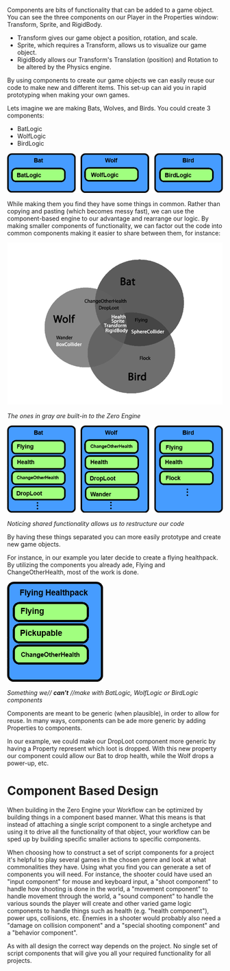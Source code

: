 Components are bits of functionality that can be added to a game object. 
You can see the three components on our Player in the Properties window: Transform, Sprite, and RigidBody. 

 - Transform gives our game object a position, rotation, and scale. 
 - Sprite, which requires a Transform, allows us to visualize our game object.
 - RigidBody allows our Transform's Translation (position) and Rotation to be altered by the Physics engine. 

By using components to create our game objects we can easily reuse our code to make new and different items. This set-up can aid you in rapid prototyping when making your own games. 

Lets imagine we are making Bats, Wolves, and Birds. You could create 3 components:

 - BatLogic
 - WolfLogic 
 - BirdLogic



![badcomponentsexample](https://raw.githubusercontent.com/ZilchEngine/ZilchFiles/master/doc_files/786.png)


While making them you find they have some things in common. Rather than copying and pasting (which becomes messy fast), we can use the component-based engine to our advantage and rearrange our logic. By making smaller components of functionality, we can factor out the code into common components making it easier to share between them, for instance:



![venn](https://raw.githubusercontent.com/ZilchEngine/ZilchFiles/master/doc_files/789.png)


*The ones in gray are built-in to the Zero Engine*




![componentexample](https://raw.githubusercontent.com/ZilchEngine/ZilchFiles/master/doc_files/787.png)


*Noticing shared functionality allows us to restructure our code*


By having these things separated you can more easily prototype and create new game objects.

For instance, in our example you later decide to create a flying healthpack. By utilizing the components you already 
ade, Flying and ChangeOtherHealth, most of the work is done.



![flyingpowerup](https://raw.githubusercontent.com/ZilchEngine/ZilchFiles/master/doc_files/788.png)


*Something we// **can't** //make with BatLogic, WolfLogic or BirdLogic components*


Components are meant to be generic (when plausible), in order to allow for reuse. In many ways, components can be 
ade more generic by adding Properties to components.

In our example, we could make our DropLoot component more generic by having a Property represent which loot is dropped. With this new property our component could allow our Bat to drop health, while the Wolf drops a power-up, etc.

 #  Component Based Design
When building in the Zero Engine your Workflow can be optimized by building things in a component based manner. What this means is that instead of attaching a single script component to a single archetype and using it to drive all the functionality of that object, your workflow can be sped up by building specific smaller actions to specific components.

When choosing how to construct a set of script components for a project it's helpful to play several games in the chosen genre and look at what commonalities they have. Using what you find you can generate a set of components you will need. 
For instance, the shooter could have used an "input component" for mouse and keyboard input, a "shoot component" to handle how shooting is done in the world, a "movement component" to handle movement through the world, a "sound component" to handle the various sounds the player will create and other varied game logic components to handle things such as health (e.g. "health component"), power ups, collisions, etc. Enemies in a shooter would probably also need a "damage on collision component" and a "special shooting component" and a "behavior component".

As with all design the correct way depends on the project. No single set of script components that will give you all your required functionality for all projects.
 

 